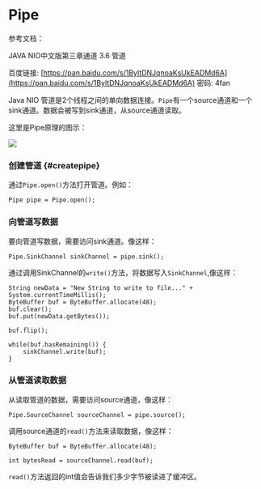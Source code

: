 # Pipe

参考文档：

JAVA NIO中文版第三章通道 3.6 管道

百度链接: [https://pan.baidu.com/s/1ByltDNJqnoaKsUkEADMd6A](https://pan.baidu.com/s/1ByltDNJqnoaKsUkEADMd6A) 密码: 4fan

Java NIO 管道是2个线程之间的单向数据连接。`Pipe`有一个source通道和一个sink通道。数据会被写到sink通道，从source通道读取。

这里是Pipe原理的图示：

![](http://ifeve.com/wp-content/uploads/2013/06/pipe.bmp)

### 创建管道 {#createpipe}

通过`Pipe.open()`方法打开管道。例如：

```
Pipe pipe = Pipe.open();
```

### 向管道写数据

要向管道写数据，需要访问sink通道。像这样：

```
Pipe.SinkChannel sinkChannel = pipe.sink();
```

通过调用SinkChannel的`write()`方法，将数据写入`SinkChannel`,像这样：

```
String newData = "New String to write to file..." + System.currentTimeMillis();
ByteBuffer buf = ByteBuffer.allocate(48);
buf.clear();
buf.put(newData.getBytes());

buf.flip();

while(buf.hasRemaining()) {
    sinkChannel.write(buf);
}
```

### 从管道读取数据

从读取管道的数据，需要访问source通道，像这样：

```
Pipe.SourceChannel sourceChannel = pipe.source();
```

调用source通道的`read()`方法来读取数据，像这样：

```
ByteBuffer buf = ByteBuffer.allocate(48);

int bytesRead = sourceChannel.read(buf);
```

`read()`方法返回的int值会告诉我们多少字节被读进了缓冲区。

